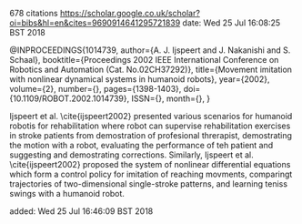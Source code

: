 678 citations
https://scholar.google.co.uk/scholar?oi=bibs&hl=en&cites=9690914641295721839
date: Wed 25 Jul 16:08:25 BST 2018


@INPROCEEDINGS{1014739, 
author={A. J. Ijspeert and J. Nakanishi and S. Schaal}, 
booktitle={Proceedings 2002 IEEE International Conference on Robotics and Automation (Cat. No.02CH37292)}, 
title={Movement imitation with nonlinear dynamical systems in humanoid robots}, 
year={2002}, 
volume={2}, 
number={}, 
pages={1398-1403}, 
doi={10.1109/ROBOT.2002.1014739}, 
ISSN={}, 
month={},
}




Ijspeert et al. \cite{ijspeert2002} presented various scenarios for humanoid 
robotis for rehabilitation where robot can supervise rehabilitation exercises 
in stroke patients from demostration of profesional threrapist, demostrating the 
motion with a robot, evaluating the performance of teh patient and suggesting 
and demostrating corrections.
Similarly, Ijspeert et al. \cite{ijspeert2002} proposed the system of nonlinear
differential equations which form a control policy for imitation of reaching 
movments, comparingt trajectories of two-dimensional single-stroke patterns,
and learning teniss swings with a humanoid robot.

added: Wed 25 Jul 16:46:09 BST 2018


